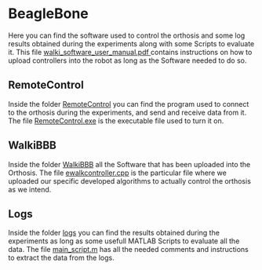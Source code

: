 # BeagleBone
Here you can find the software used to control the orthosis and some log results obtained during the experiments along with some Scripts to evaluate it.
This file [walki_software_user_manual.pdf ](https://github.com/pep248/MasterThesis_HipFlexionExtensionOrthosis/blob/main/BeagleBone/walki_software_user_manual.pdf)
contains instructions on how to upload controllers into the robot as long as the Software needed to do so.

## RemoteControl
Inside the folder [RemoteControl](https://github.com/pep248/MasterThesis_HipFlexionExtensionOrthosis/tree/main/BeagleBone/RemoteControl) you can find the program used to connect to the orthosis during the experiments, and send and receive data from it. The file [RemoteControl.exe](https://github.com/pep248/MasterThesis_HipFlexionExtensionOrthosis/blob/main/BeagleBone/RemoteControl/RemoteControl.exe) is the executable file used to turn it on.

## WalkiBBB
Inside the folder [WalkiBBB](https://github.com/pep248/MasterThesis_HipFlexionExtensionOrthosis/tree/main/BeagleBone/WalkiBBB) all the Software that has been uploaded into the Orthosis. The file [ewalkcontroller.cpp](https://github.com/pep248/MasterThesis_HipFlexionExtensionOrthosis/blob/main/BeagleBone/WalkiBBB/controllers/ewalk/ewalkcontroller.cpp) is the particular file where we uploaded our specific developed algorithms to actually control the orthosis as we intend.

## Logs
Inside the folder [logs](https://github.com/pep248/MasterThesis_HipFlexionExtensionOrthosis/tree/main/BeagleBone/logs) you can find the results obtained during the experiments as long as some usefull MATLAB Scripts to evaluate all the data. The file [main_script.m](https://github.com/pep248/MasterThesis_HipFlexionExtensionOrthosis/blob/main/BeagleBone/logs/MATLAB%20Scripts/main_script.m) has all the needed comments and instructions to extract the data from the logs.
